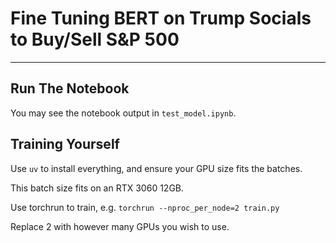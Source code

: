 # Fine Tuning BERT on Trump Socials to Buy/Sell S&P 500

---

## Run The Notebook

You may see the notebook output in `test_model.ipynb`.

## Training Yourself

Use `uv` to install everything, and ensure your GPU size fits the batches.

This batch size fits on an RTX 3060 12GB.

Use torchrun to train, e.g. `torchrun --nproc_per_node=2 train.py`

Replace 2 with however many GPUs you wish to use.
